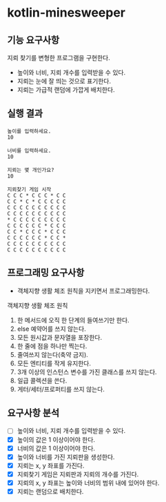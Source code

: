 # kotlin-minesweeper

## 기능 요구사항
지뢰 찾기를 변형한 프로그램을 구현한다.
- 높이와 너비, 지뢰 개수를 입력받을 수 있다.
- 지뢰는 눈에 잘 띄는 것으로 표기한다.
- 지뢰는 가급적 랜덤에 가깝게 배치한다.

## 실행 결과
```
높이를 입력하세요.
10

너비를 입력하세요.
10

지뢰는 몇 개인가요?
10

지뢰찾기 게임 시작
C C C * C C C * C C
C C * C * C C C C C
C C C C C C C C C C
C C C C C C C C C C
* C C C C C C C C C
C C C C C C * C C C
C C * C C C * C C C
C C C C C C * C C *
C C C C C C C C C C
C C C C C C C C C C
```

## 프로그래밍 요구사항
- 객체지향 생활 체조 원칙을 지키면서 프로그래밍한다.

객체지향 생활 체조 원칙
1. 한 메서드에 오직 한 단계의 들여쓰기만 한다.
2. else 예약어를 쓰지 않는다.
3. 모든 원시값과 문자열을 포장한다.
4. 한 줄에 점을 하나만 찍는다.
5. 줄여쓰지 않는다(축약 금지).
6. 모든 엔티티를 작게 유지한다.
7. 3개 이상의 인스턴스 변수를 가진 클래스를 쓰지 않는다.
8. 일급 콜렉션을 쓴다.
9. 게터/세터/프로퍼티를 쓰지 않는다.

## 요구사항 분석
- [ ] 높이와 너비, 지뢰 개수를 입력받을 수 있다.
- [x] 높이의 값은 1 이상이어야 한다.
- [x] 너비의 값은 1 이상이어야 한다.
- [x] 높이와 너비를 가진 지뢰판을 생성한다.
- [x] 지뢰는 x, y 좌표를 가진다.
- [x] 지뢰찾기 게임은 지뢰판과 지뢰의 개수를 가진다.
- [x] 지뢰의 x, y 좌표는 높이와 너비의 범위 내에 있어야 한다.
- [x] 지뢰는 랜덤으로 배치한다.